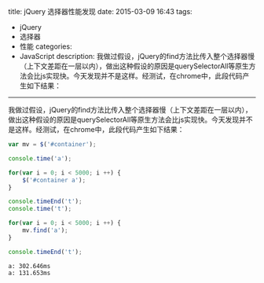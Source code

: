 title: jQuery 选择器性能发现
date: 2015-03-09 16:43
tags:
 - jQuery
 - 选择器
 - 性能
categories: 
 - JavaScript
description: 我做过假设，jQuery的find方法比传入整个选择器慢（上下文差距在一层以内），做出这种假设的原因是querySelectorAll等原生方法会比js实现快。今天发现并不是这样。经测试，在chrome中，此段代码产生如下结果：

---

我做过假设，jQuery的find方法比传入整个选择器慢（上下文差距在一层以内），做出这种假设的原因是querySelectorAll等原生方法会比js实现快。今天发现并不是这样。经测试，在chrome中，此段代码产生如下结果：

```js
var mv = $('#container');

console.time('a');

for(var i = 0; i < 5000; i ++) {
    $('#container a');
}

console.timeEnd('t');
console.time('t');

for(var i = 0; i < 5000; i ++) {
    mv.find('a');
}

console.timeEnd('t');
```

```
a: 302.646ms
a: 131.653ms 
```
